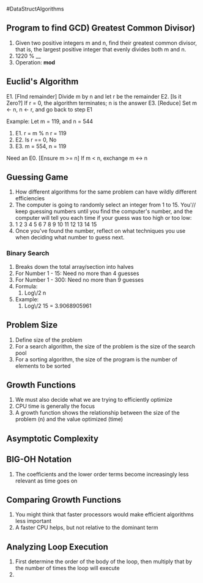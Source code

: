 #DataStructAlgorithms
## Program to find GCD) Greatest Common Divisor)
1. Given two positive integers m and n, find their greatest common divisor, that is, the largest positive integer that evenly divides both m and n.
2. 1220 % __
3. Operation: **mod**
## Euclid's Algorithm
E1. [FInd remainder] Divide m by n and let r be the remainder
E2. [Is it Zero?] If r = 0, the algorithm terminates; n is the answer
E3. [Reduce] Set m <- n, n <- r, and go back to step E1

Example: Let m = 119, and n = 544
1. E1. r = m % n     r = 119
3. E2. Is r == 0, No
4. E3. m = 554, n = 119

Need an E0. [Ensure m >= n] If m < n, exchange m <-> n

## Guessing Game
1. How different algorithms for the same problem can have wildly different efficiencies
2. The computer is going to randomly select an integer from 1 to 15. You'// keep guessing numbers until you find the computer's number, and the computer will tell you each time if your guess was too high or too low:
3. 1 2 3 4 5 6 7 8 9 10 11 12 13 14 15
4. Once you've found the number, reflect on what techniques you use when deciding what number to guess next.
### Binary Search
1. Breaks down the total array/section into halves
2. For Number 1 - 15: Need no more than 4 guesses
3. For Number 1 - 300: Need no more than 9 guesses
4. Formula:
	1. Log\\/2 n
5. Example:
	1. Log\\/2 15 = 3.9068905961
## Problem Size
1. Define size of the problem
2. For a search algorithm, the size of the problem is the size of the search pool
3. For a sorting algorithm, the size of the program is the number of elements to be sorted
## Growth Functions
1. We must also decide what we are trying to efficiently optimize
2. CPU time is generally the focus
3. A growth function shows the relationship between the size of the problem (n) and the value optimized (time)
## Asymptotic Complexity
## BIG-OH Notation
1. The coefficients and the lower order terms become increasingly less relevant as time goes on
## Comparing Growth Functions
1. You might think that faster processors would make efficient algorithms less important
2. A faster CPU helps, but not relative to the dominant term
## Analyzing Loop Execution
1. First determine the order of the body of the loop, then multiply that by the number of times the loop will execute
2. 